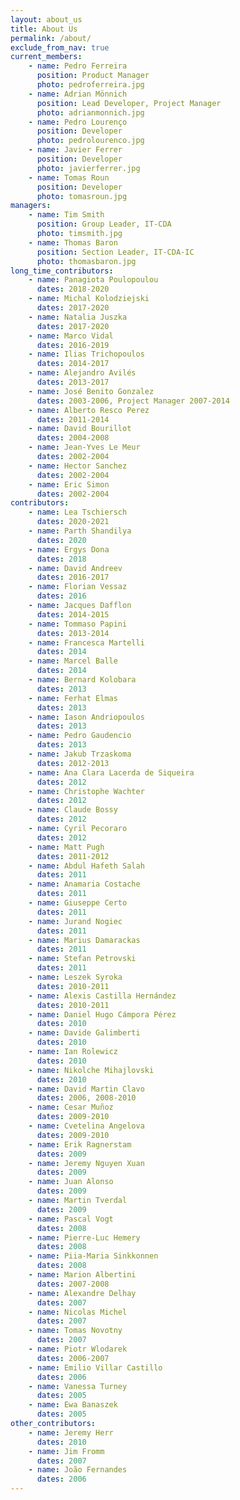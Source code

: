 ```yaml
---
layout: about_us
title: About Us
permalink: /about/
exclude_from_nav: true
current_members:
    - name: Pedro Ferreira
      position: Product Manager
      photo: pedroferreira.jpg
    - name: Adrian Mönnich
      position: Lead Developer, Project Manager
      photo: adrianmonnich.jpg
    - name: Pedro Lourenço
      position: Developer
      photo: pedrolourenco.jpg
    - name: Javier Ferrer
      position: Developer
      photo: javierferrer.jpg
    - name: Tomas Roun
      position: Developer
      photo: tomasroun.jpg
managers:
    - name: Tim Smith
      position: Group Leader, IT-CDA
      photo: timsmith.jpg
    - name: Thomas Baron
      position: Section Leader, IT-CDA-IC
      photo: thomasbaron.jpg
long_time_contributors:
    - name: Panagiota Poulopoulou
      dates: 2018-2020
    - name: Michal Kolodziejski
      dates: 2017-2020
    - name: Natalia Juszka
      dates: 2017-2020
    - name: Marco Vidal
      dates: 2016-2019
    - name: Ilias Trichopoulos
      dates: 2014-2017
    - name: Alejandro Avilés
      dates: 2013-2017
    - name: José Benito Gonzalez
      dates: 2003-2006, Project Manager 2007-2014
    - name: Alberto Resco Perez
      dates: 2011-2014
    - name: David Bourillot
      dates: 2004-2008
    - name: Jean-Yves Le Meur
      dates: 2002-2004
    - name: Hector Sanchez
      dates: 2002-2004
    - name: Eric Simon
      dates: 2002-2004
contributors:
    - name: Lea Tschiersch
      dates: 2020-2021
    - name: Parth Shandilya
      dates: 2020
    - name: Ergys Dona
      dates: 2018
    - name: David Andreev
      dates: 2016-2017
    - name: Florian Vessaz
      dates: 2016
    - name: Jacques Dafflon
      dates: 2014-2015
    - name: Tommaso Papini
      dates: 2013-2014
    - name: Francesca Martelli
      dates: 2014
    - name: Marcel Balle
      dates: 2014
    - name: Bernard Kolobara
      dates: 2013
    - name: Ferhat Elmas
      dates: 2013
    - name: Iason Andriopoulos
      dates: 2013
    - name: Pedro Gaudencio
      dates: 2013
    - name: Jakub Trzaskoma
      dates: 2012-2013
    - name: Ana Clara Lacerda de Siqueira
      dates: 2012
    - name: Christophe Wachter
      dates: 2012
    - name: Claude Bossy
      dates: 2012
    - name: Cyril Pecoraro
      dates: 2012
    - name: Matt Pugh
      dates: 2011-2012
    - name: Abdul Hafeth Salah
      dates: 2011
    - name: Anamaria Costache
      dates: 2011
    - name: Giuseppe Certo
      dates: 2011
    - name: Jurand Nogiec
      dates: 2011
    - name: Marius Damarackas
      dates: 2011
    - name: Stefan Petrovski
      dates: 2011
    - name: Leszek Syroka
      dates: 2010-2011
    - name: Alexis Castilla Hernández
      dates: 2010-2011
    - name: Daniel Hugo Cámpora Pérez
      dates: 2010
    - name: Davide Galimberti
      dates: 2010
    - name: Ian Rolewicz
      dates: 2010
    - name: Nikolche Mihajlovski
      dates: 2010
    - name: David Martin Clavo
      dates: 2006, 2008-2010
    - name: Cesar Muñoz
      dates: 2009-2010
    - name: Cvetelina Angelova
      dates: 2009-2010
    - name: Erik Ragnerstam
      dates: 2009
    - name: Jeremy Nguyen Xuan
      dates: 2009
    - name: Juan Alonso
      dates: 2009
    - name: Martin Tverdal
      dates: 2009
    - name: Pascal Vogt
      dates: 2008
    - name: Pierre-Luc Hemery
      dates: 2008
    - name: Piia-Maria Sinkkonnen
      dates: 2008
    - name: Marion Albertini
      dates: 2007-2008
    - name: Alexandre Delhay
      dates: 2007
    - name: Nicolas Michel
      dates: 2007
    - name: Tomas Novotny
      dates: 2007
    - name: Piotr Wlodarek
      dates: 2006-2007
    - name: Emilio Villar Castillo
      dates: 2006
    - name: Vanessa Turney
      dates: 2005
    - name: Ewa Banaszek
      dates: 2005
other_contributors:
    - name: Jeremy Herr
      dates: 2010
    - name: Jim Fromm
      dates: 2007
    - name: João Fernandes
      dates: 2006
---
```

